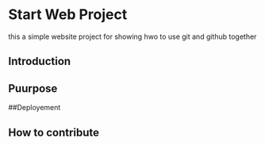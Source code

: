 

# Start Web Project  
this a simple website project for showing hwo to use git and github together

## Introduction 

## Puurpose  

##Deployement

## How to contribute 
